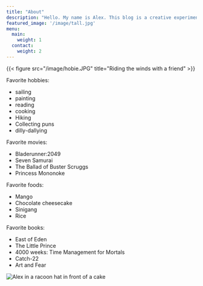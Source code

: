 ```yaml
---
title: "About"
description: "Hello. My name is Alex. This blog is a creative experiment. The aim is to learn about basic web development while sharing my thoughts."
featured_image: '/image/tall.jpg'
menu:
  main:
    weight: 1
  contact:
    weight: 2
---
```

{{< figure src="/image/hobie.JPG" title="Riding the winds with a friend" >}}

Favorite hobbies:
- sailing
- painting
- reading
- cooking
- Hiking
- Collecting puns
- dilly-dallying

Favorite movies:
- Bladerunner:2049
- Seven Samurai
- The Ballad of Buster Scruggs
- Princess Mononoke

Favorite foods:
- Mango
- Chocolate cheesecake
- Sinigang
- Rice

Favorite books:
- East of Eden
- The Little Prince
- 4000 weeks: Time Management for Mortals
- Catch-22
- Art and Fear

![Alex in a racoon hat in front of a cake](/image/birthday.jpg "A good birthday")